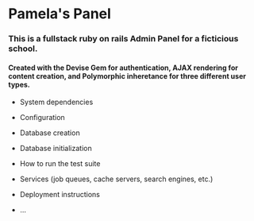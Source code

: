# Pamela's Panel
### This is a fullstack ruby on rails Admin Panel for a ficticious school.
#### Created with the Devise Gem for authentication, AJAX rendering for content creation, and Polymorphic inheretance for three different user types. 

* System dependencies

* Configuration

* Database creation

* Database initialization

* How to run the test suite

* Services (job queues, cache servers, search engines, etc.)

* Deployment instructions

* ...
